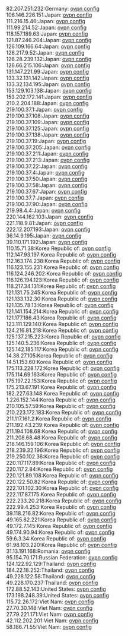 82.207.251.232:Germany: [ovpn config](vpn/82_207_251_232.ovpn)  
106.146.226.151:Japan: [ovpn config](vpn/106_146_226_151.ovpn)  
111.216.15.46:Japan: [ovpn config](vpn/111_216_15_46.ovpn)  
111.99.214.52:Japan: [ovpn config](vpn/111_99_214_52.ovpn)  
118.157.189.63:Japan: [ovpn config](vpn/118_157_189_63.ovpn)  
121.87.246.204:Japan: [ovpn config](vpn/121_87_246_204.ovpn)  
126.109.166.64:Japan: [ovpn config](vpn/126_109_166_64.ovpn)  
126.217.9.52:Japan: [ovpn config](vpn/126_217_9_52.ovpn)  
126.28.239.132:Japan: [ovpn config](vpn/126_28_239_132.ovpn)  
126.66.215.106:Japan: [ovpn config](vpn/126_66_215_106.ovpn)  
131.147.221.99:Japan: [ovpn config](vpn/131_147_221_99.ovpn)  
133.32.131.142:Japan: [ovpn config](vpn/133_32_131_142.ovpn)  
133.32.134.195:Japan: [ovpn config](vpn/133_32_134_195.ovpn)  
153.129.103.138:Japan: [ovpn config](vpn/153_129_103_138.ovpn)  
153.202.172.141:Japan: [ovpn config](vpn/153_202_172_141.ovpn)  
210.2.204.188:Japan: [ovpn config](vpn/210_2_204_188.ovpn)  
219.100.37.1:Japan: [ovpn config](vpn/219_100_37_1.ovpn)  
219.100.37.108:Japan: [ovpn config](vpn/219_100_37_108.ovpn)  
219.100.37.109:Japan: [ovpn config](vpn/219_100_37_109.ovpn)  
219.100.37.125:Japan: [ovpn config](vpn/219_100_37_125.ovpn)  
219.100.37.138:Japan: [ovpn config](vpn/219_100_37_138.ovpn)  
219.100.37.19:Japan: [ovpn config](vpn/219_100_37_19.ovpn)  
219.100.37.205:Japan: [ovpn config](vpn/219_100_37_205.ovpn)  
219.100.37.211:Japan: [ovpn config](vpn/219_100_37_211.ovpn)  
219.100.37.213:Japan: [ovpn config](vpn/219_100_37_213.ovpn)  
219.100.37.22:Japan: [ovpn config](vpn/219_100_37_22.ovpn)  
219.100.37.4:Japan: [ovpn config](vpn/219_100_37_4.ovpn)  
219.100.37.50:Japan: [ovpn config](vpn/219_100_37_50.ovpn)  
219.100.37.58:Japan: [ovpn config](vpn/219_100_37_58.ovpn)  
219.100.37.67:Japan: [ovpn config](vpn/219_100_37_67.ovpn)  
219.100.37.7:Japan: [ovpn config](vpn/219_100_37_7.ovpn)  
219.100.37.90:Japan: [ovpn config](vpn/219_100_37_90.ovpn)  
219.98.4.4:Japan: [ovpn config](vpn/219_98_4_4.ovpn)  
220.144.162.103:Japan: [ovpn config](vpn/220_144_162_103.ovpn)  
221.118.9.81:Japan: [ovpn config](vpn/221_118_9_81.ovpn)  
222.12.207.193:Japan: [ovpn config](vpn/222_12_207_193.ovpn)  
36.14.9.195:Japan: [ovpn config](vpn/36_14_9_195.ovpn)  
39.110.171.192:Japan: [ovpn config](vpn/39_110_171_192.ovpn)  
110.15.71.38:Korea Republic of: [ovpn config](vpn/110_15_71_38.ovpn)  
112.147.93.197:Korea Republic of: [ovpn config](vpn/112_147_93_197.ovpn)  
112.163.174.238:Korea Republic of: [ovpn config](vpn/112_163_174_238.ovpn)  
116.123.155.231:Korea Republic of: [ovpn config](vpn/116_123_155_231.ovpn)  
116.124.246.202:Korea Republic of: [ovpn config](vpn/116_124_246_202.ovpn)  
116.126.194.123:Korea Republic of: [ovpn config](vpn/116_126_194_123.ovpn)  
118.217.34.131:Korea Republic of: [ovpn config](vpn/118_217_34_131.ovpn)  
121.131.75.245:Korea Republic of: [ovpn config](vpn/121_131_75_245.ovpn)  
121.133.132.30:Korea Republic of: [ovpn config](vpn/121_133_132_30.ovpn)  
121.135.78.13:Korea Republic of: [ovpn config](vpn/121_135_78_13.ovpn)  
121.141.154.214:Korea Republic of: [ovpn config](vpn/121_141_154_214.ovpn)  
121.177.186.43:Korea Republic of: [ovpn config](vpn/121_177_186_43.ovpn)  
123.111.129.140:Korea Republic of: [ovpn config](vpn/123_111_129_140.ovpn)  
124.216.81.218:Korea Republic of: [ovpn config](vpn/124_216_81_218.ovpn)  
125.137.215.223:Korea Republic of: [ovpn config](vpn/125_137_215_223.ovpn)  
125.140.5.236:Korea Republic of: [ovpn config](vpn/125_140_5_236.ovpn)  
125.142.185.117:Korea Republic of: [ovpn config](vpn/125_142_185_117.ovpn)  
14.38.27.105:Korea Republic of: [ovpn config](vpn/14_38_27_105.ovpn)  
14.51.153.60:Korea Republic of: [ovpn config](vpn/14_51_153_60.ovpn)  
175.113.228.172:Korea Republic of: [ovpn config](vpn/175_113_228_172.ovpn)  
175.114.69.163:Korea Republic of: [ovpn config](vpn/175_114_69_163.ovpn)  
175.197.22.153:Korea Republic of: [ovpn config](vpn/175_197_22_153.ovpn)  
175.213.67.191:Korea Republic of: [ovpn config](vpn/175_213_67_191.ovpn)  
182.227.63.148:Korea Republic of: [ovpn config](vpn/182_227_63_148.ovpn)  
1.226.152.144:Korea Republic of: [ovpn config](vpn/1_226_152_144.ovpn)  
210.105.57.59:Korea Republic of: [ovpn config](vpn/210_105_57_59.ovpn)  
210.223.172.183:Korea Republic of: [ovpn config](vpn/210_223_172_183.ovpn)  
211.117.161.2:Korea Republic of: [ovpn config](vpn/211_117_161_2.ovpn)  
211.192.43.239:Korea Republic of: [ovpn config](vpn/211_192_43_239.ovpn)  
211.194.108.68:Korea Republic of: [ovpn config](vpn/211_194_108_68.ovpn)  
211.208.68.48:Korea Republic of: [ovpn config](vpn/211_208_68_48.ovpn)  
218.146.159.106:Korea Republic of: [ovpn config](vpn/218_146_159_106.ovpn)  
218.239.32.196:Korea Republic of: [ovpn config](vpn/218_239_32_196.ovpn)  
219.250.102.36:Korea Republic of: [ovpn config](vpn/219_250_102_36.ovpn)  
220.117.117.89:Korea Republic of: [ovpn config](vpn/220_117_117_89.ovpn)  
220.117.2.84:Korea Republic of: [ovpn config](vpn/220_117_2_84.ovpn)  
220.121.89.108:Korea Republic of: [ovpn config](vpn/220_121_89_108.ovpn)  
220.122.50.82:Korea Republic of: [ovpn config](vpn/220_122_50_82.ovpn)  
222.101.102.30:Korea Republic of: [ovpn config](vpn/222_101_102_30.ovpn)  
222.117.87.175:Korea Republic of: [ovpn config](vpn/222_117_87_175.ovpn)  
222.233.20.218:Korea Republic of: [ovpn config](vpn/222_233_20_218.ovpn)  
222.99.4.253:Korea Republic of: [ovpn config](vpn/222_99_4_253.ovpn)  
39.118.216.82:Korea Republic of: [ovpn config](vpn/39_118_216_82.ovpn)  
49.165.82.221:Korea Republic of: [ovpn config](vpn/49_165_82_221.ovpn)  
49.172.7.145:Korea Republic of: [ovpn config](vpn/49_172_7_145.ovpn)  
49.174.90.94:Korea Republic of: [ovpn config](vpn/49_174_90_94.ovpn)  
59.6.3.34:Korea Republic of: [ovpn config](vpn/59_6_3_34.ovpn)  
61.98.103.220:Korea Republic of: [ovpn config](vpn/61_98_103_220.ovpn)  
31.13.191.168:Romania: [ovpn config](vpn/31_13_191_168.ovpn)  
95.154.70.171:Russian Federation: [ovpn config](vpn/95_154_70_171.ovpn)  
124.122.92.129:Thailand: [ovpn config](vpn/124_122_92_129.ovpn)  
184.22.18.252:Thailand: [ovpn config](vpn/184_22_18_252.ovpn)  
49.228.122.58:Thailand: [ovpn config](vpn/49_228_122_58.ovpn)  
49.228.170.237:Thailand: [ovpn config](vpn/49_228_170_237.ovpn)  
172.88.52.143:United States: [ovpn config](vpn/172_88_52_143.ovpn)  
173.198.248.39:United States: [ovpn config](vpn/173_198_248_39.ovpn)  
115.72.26.172:Viet Nam: [ovpn config](vpn/115_72_26_172.ovpn)  
27.70.30.148:Viet Nam: [ovpn config](vpn/27_70_30_148.ovpn)  
27.79.221.171:Viet Nam: [ovpn config](vpn/27_79_221_171.ovpn)  
42.112.202.201:Viet Nam: [ovpn config](vpn/42_112_202_201.ovpn)  
58.186.71.55:Viet Nam: [ovpn config](vpn/58_186_71_55.ovpn)  
